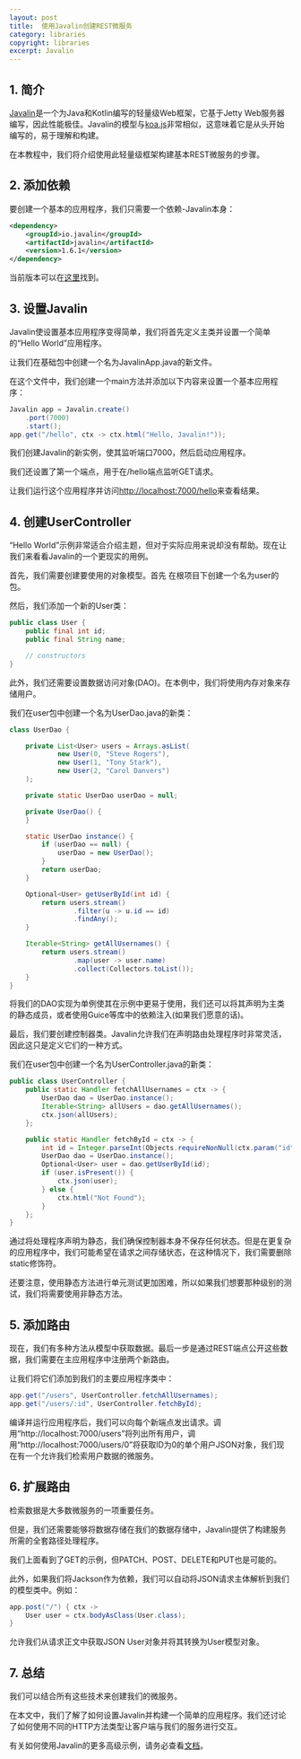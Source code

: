 ```yaml
---
layout: post
title:  使用Javalin创建REST微服务
category: libraries
copyright: libraries
excerpt: Javalin
---
```


## 1. 简介

[Javalin](https://javalin.io/)是一个为Java和Kotlin编写的轻量级Web框架，它基于Jetty Web服务器编写，因此性能极佳。Javalin的模型与[koa.js](http://koajs.com/)非常相似，这意味着它是从头开始编写的，易于理解和构建。

在本教程中，我们将介绍使用此轻量级框架构建基本REST微服务的步骤。

## 2. 添加依赖

要创建一个基本的应用程序，我们只需要一个依赖-Javalin本身：

```xml
<dependency>
    <groupId>io.javalin</groupId>
    <artifactId>javalin</artifactId>
    <version>1.6.1</version>
</dependency>
```

当前版本可以在[这里](https://mvnrepository.com/artifact/io.javalin/javalin)找到。

## 3. 设置Javalin

Javalin使设置基本应用程序变得简单，我们将首先定义主类并设置一个简单的“Hello World”应用程序。

让我们在基础包中创建一个名为JavalinApp.java的新文件。

在这个文件中，我们创建一个main方法并添加以下内容来设置一个基本应用程序：

```java
Javalin app = Javalin.create()
    .port(7000)
    .start();
app.get("/hello", ctx -> ctx.html("Hello, Javalin!"));
```

我们创建Javalin的新实例，使其监听端口7000，然后启动应用程序。

我们还设置了第一个端点，用于在/hello端点监听GET请求。

让我们运行这个应用程序并访问[http://localhost:7000/hello](http://localhost:7000/hello)来查看结果。

## 4. 创建UserController

“Hello World”示例非常适合介绍主题，但对于实际应用来说却没有帮助。现在让我们来看看Javalin的一个更现实的用例。

首先，我们需要创建要使用的对象模型。首先 在根项目下创建一个名为user的包。

然后，我们添加一个新的User类：

```java
public class User {
    public final int id;
    public final String name;

    // constructors
}
```

此外，我们还需要设置数据访问对象(DAO)。在本例中，我们将使用内存对象来存储用户。

我们在user包中创建一个名为UserDao.java的新类：

```java
class UserDao {

    private List<User> users = Arrays.asList(
            new User(0, "Steve Rogers"),
            new User(1, "Tony Stark"),
            new User(2, "Carol Danvers")
    );

    private static UserDao userDao = null;

    private UserDao() {
    }

    static UserDao instance() {
        if (userDao == null) {
            userDao = new UserDao();
        }
        return userDao;
    }

    Optional<User> getUserById(int id) {
        return users.stream()
                .filter(u -> u.id == id)
                .findAny();
    }

    Iterable<String> getAllUsernames() {
        return users.stream()
                .map(user -> user.name)
                .collect(Collectors.toList());
    }
}
```

将我们的DAO实现为单例使其在示例中更易于使用，我们还可以将其声明为主类的静态成员，或者使用Guice等库中的依赖注入(如果我们愿意的话)。

最后，我们要创建控制器类。Javalin允许我们在声明路由处理程序时非常灵活，因此这只是定义它们的一种方式。

我们在user包中创建一个名为UserController.java的新类：

```java
public class UserController {
    public static Handler fetchAllUsernames = ctx -> {
        UserDao dao = UserDao.instance();
        Iterable<String> allUsers = dao.getAllUsernames();
        ctx.json(allUsers);
    };

    public static Handler fetchById = ctx -> {
        int id = Integer.parseInt(Objects.requireNonNull(ctx.param("id")));
        UserDao dao = UserDao.instance();
        Optional<User> user = dao.getUserById(id);
        if (user.isPresent()) {
            ctx.json(user);
        } else {
            ctx.html("Not Found");
        }
    };
}
```

通过将处理程序声明为静态，我们确保控制器本身不保存任何状态。但是在更复杂的应用程序中，我们可能希望在请求之间存储状态，在这种情况下，我们需要删除static修饰符。

还要注意，使用静态方法进行单元测试更加困难，所以如果我们想要那种级别的测试，我们将需要使用非静态方法。

## 5. 添加路由

现在，我们有多种方法从模型中获取数据。最后一步是通过REST端点公开这些数据，我们需要在主应用程序中注册两个新路由。

让我们将它们添加到我们的主要应用程序类中：

```java
app.get("/users", UserController.fetchAllUsernames);
app.get("/users/:id", UserController.fetchById);
```

编译并运行应用程序后，我们可以向每个新端点发出请求。调用“http://localhost:7000/users”将列出所有用户，调用“http://localhost:7000/users/0”将获取ID为0的单个用户JSON对象，我们现在有一个允许我们检索用户数据的微服务。

## 6. 扩展路由

检索数据是大多数微服务的一项重要任务。

但是，我们还需要能够将数据存储在我们的数据存储中，Javalin提供了构建服务所需的全套路径处理程序。

我们上面看到了GET的示例，但PATCH、POST、DELETE和PUT也是可能的。

此外，如果我们将Jackson作为依赖，我们可以自动将JSON请求主体解析到我们的模型类中。例如：

```java
app.post("/") { ctx ->
    User user = ctx.bodyAsClass(User.class);
}
```

允许我们从请求正文中获取JSON User对象并将其转换为User模型对象。

## 7. 总结

我们可以结合所有这些技术来创建我们的微服务。

在本文中，我们了解了如何设置Javalin并构建一个简单的应用程序。我们还讨论了如何使用不同的HTTP方法类型让客户端与我们的服务进行交互。

有关如何使用Javalin的更多高级示例，请务必查看[文档](https://javalin.io/documentation)。